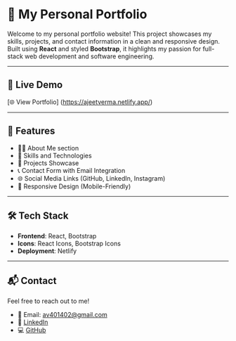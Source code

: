 # 💼 My Personal Portfolio

Welcome to my personal portfolio website! This project showcases my skills, projects, and contact information in a clean and responsive design. Built using **React** and styled **Bootstrap**, it highlights my passion for full-stack web development and software engineering.

---

## 🔗 Live Demo

[🌐 View Portfolio] (https://ajeetverma.netlify.app/)

---

## 🚀 Features

- 🧑‍💻 About Me section
- 🧰 Skills and Technologies
- 📂 Projects Showcase
- 📞 Contact Form with Email Integration
- 🌐 Social Media Links (GitHub, LinkedIn, Instagram)
- 📱 Responsive Design (Mobile-Friendly)

---

## 🛠️ Tech Stack

- **Frontend**: React, Bootstrap
- **Icons**: React Icons, Bootstrap Icons
- **Deployment**: Netlify

---

## 📬 Contact

Feel free to reach out to me!

- 📧 Email: av401402@gmail.com  
- 🔗 [LinkedIn](https://linkedin.com/in/ajeetverma01)  
- 💻 [GitHub](https://github.com/ajeetverma01)